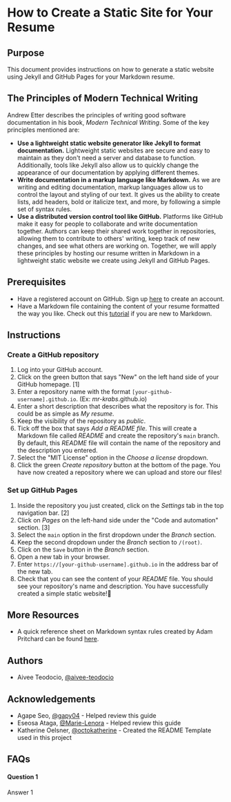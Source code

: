 # How to Create a Static Site for Your Resume

## Purpose
This document provides instructions on how to generate a static website using Jekyll and GitHub Pages for your Markdown resume.

## The Principles of Modern Technical Writing
Andrew Etter describes the principles of writing good software documentation in his book, *Modern Technical Writing*. Some of the key principles mentioned are:
- **Use a lightweight static website generator like Jekyll to format documentation.** Lightweight static websites are secure and easy to maintain as they don't need a server and database to function. Additionally, tools like Jekyll also allow us to quickly change the appearance of our documentation by applying different themes.
- **Write documentation in a markup language like Markdown.** As we are writing and editing documentation, markup languages allow us to control the layout and styling of our text. It gives us the ability to create lists, add headers, bold or italicize text, and more, by following a simple set of syntax rules.
- **Use a distributed version control tool like GitHub.** Platforms like GitHub make it easy for people to collaborate and write documentation together. Authors can keep their shared work together in repositories, allowing them to contribute to others' writing, keep track of new changes, and see what others are working on.
Together, we will apply these principles by hosting our resume written in Markdown in a lightweight static website we create using Jekyll and GitHub Pages. 

## Prerequisites
- Have a registered account on GitHub. Sign up [here](https://github.com/join) to create an account.
- Have a Markdown file containing the content of your resume formatted the way you like. Check out this [tutorial](https://www.markdowntutorial.com/) if you are new to Markdown.

## Instructions
### Create a GitHub repository
1. Log into your GitHub account.
2. Click on the green button that says "New" on the left hand side of your GitHub homepage. [1]
3. Enter a repository name with the format `[your-github-username].github.io`. (Ex: *mr-krabs*.github.io)
4. Enter a short description that describes what the repository is for. This could be as simple as *My resume.*
5. Keep the visibility of the repository as *public*.
6. Tick off the box that says *Add a README file*. This will create a Markdown file called *README* and create the repository's `main` branch. By default, this *README* file will contain the name of the repository and the description you entered.
7. Select the "MIT License" option in the *Choose a license* dropdown.
8. Click the green *Create repository* button at the bottom of the page.
You have now created a repository where we can upload and store our files!

### Set up GitHub Pages
1. Inside the repository you just created, click on the *Settings* tab in the top navigation bar. [2]
2. Click on *Pages* on the left-hand side under the "Code and automation" section. [3]
3. Select the `main` option in the first dropdown under the *Branch* section.
4. Keep the second dropdown under the *Branch* section to `/(root)`.
5. Click on the `Save` button in the *Branch* section.
6. Open a new tab in your browser.
7. Enter `https://[your-github-username].github.io` in the address bar of the new tab.
8. Check that you can see the content of your *README* file. You should see your repository's name and description.
You have successfully created a simple static website!👏

## More Resources
- A quick reference sheet on Markdown syntax rules created by Adam Pritchard can be found [here](https://github.com/adam-p/markdown-here/wiki/Markdown-Cheatsheet). 

## Authors
- Aivee Teodocio, [@aivee-teodocio](https://github.com/aivee-teodocio)
## Acknowledgements
- Agape Seo, [@gapy04](https://github.com/gapy04) - Helped review this guide
- Eseosa Ataga, [@Marie-Lenora](https://github.com/Marie-Lenora) - Helped review this guide
- Katherine Oelsner, [@octokatherine](https://github.com/octokatherine) - Created the README Template used in this project

## FAQs
#### Question 1
Answer 1
